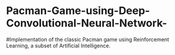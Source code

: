 # Pacman-Game-using-Deep-Convolutional-Neural-Network-
#Implementation of the classic Pacman game using Reinforcement Learning, a subset of Artificial Intelligence. 
